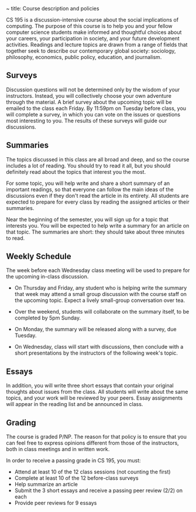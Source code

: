 ~ title: Course description and policies

CS 195 is a discussion-intensive course about the social implications of
computing. The purpose of this course is to help you and your fellow computer
science students make informed and thoughtful choices about your careers,
your participation in society, and your future development activities.
Readings and lecture topics are drawn from a range of fields that together
seek to describe our contemporary global society: sociology, philosophy,
economics, public policy, education, and journalism.

Surveys
-------

Discussion questions will not be determined only by the wisdom of your
instructors. Instead, you will collectively choose your own adventure through
the material. A brief survey about the upcoming topic will be emailed to the
class each Friday. By 11:59pm on Tuesday before class, you will complete a
survey, in which you can vote on the issues or questions most interesting to
you. The results of these surveys will guide our discussions.

Summaries
---------

The topics discussed in this class are all broad and deep, and so the course
includes a lot of reading. You should try to read it all, but you should
definitely read about the topics that interest you the most.

For some topic, you will help write and share a short summary of an important
readings, so that everyone can follow the main ideas of the discussions even if
they don't read the article in its entirety. All students are expected to
prepare for every class by reading the assigned articles or their summaries.

Near the beginning of the semester, you will sign up for a topic that interests
you. You will be expected to help write a summary for an article on that topic.
The summaries are short: they should take about three minutes to read.

Weekly Schedule
---------------

The week before each Wednesday class meeting will be used to prepare for the
upcoming in-class discussion.

* On Thursday and Friday, any student who is helping write the summary that
  week may attend a small group discussion with the course staff on the
  upcoming topic. Expect a lively small-group conversation over tea.

* Over the weekend, students will collaborate on the summary itself, to be
  completed by 5pm Sunday.

* On Monday, the summary will be released along with a survey, due Tuesday.

* On Wednesday, class will start with discussions, then conclude with a short
  presentations by the instructors of the following week's topic.

Essays
------

In addition, you will write three short essays that contain your
original thoughts about issues from the class. All students will write about
the same topics, and your work will be reviewed by your peers. Essay
assignments will appear in the reading list and be announced in class.

Grading
-------

The course is graded P/NP. The reason for that policy is to ensure that you can
feel free to express opinions different from those of the instructors, both in
class meetings and in written work.

In order to receive a passing grade in CS 195, you must:

 * Attend at least 10 of the 12 class sessions (not counting the first)
 * Complete at least 10 of the 12 before-class surveys
 * Help summarize an article
 * Submit the 3 short essays and receive a passing peer review (2/2) on each
 * Provide peer reviews for 9 essays
